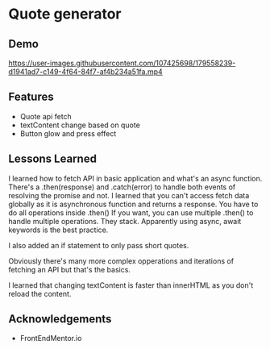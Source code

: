 
# Quote generator

## Demo



https://user-images.githubusercontent.com/107425698/179558239-d1941ad7-c149-4f64-84f7-af4b234a51fa.mp4






## Features

- Quote api fetch
- textContent change based on quote
- Button glow and press effect





## Lessons Learned

I learned how to fetch API in basic application and what's an async function. 
There's a .then(response) and .catch(error) to handle both events of resolving the promise and not.
I learned that you can't access fetch data globally as it is asynchronous function and returns a response. You have to do all operations inside .then()
If you want, you can use multiple .then() to handle multiple operations. They stack.
Apparently using async, await keywords is the best practice.

I also added an if statement to only pass short quotes.

Obviously there's many more complex opperations and iterations of fetching an API but that's the basics.

I learned that changing textContent is faster than innerHTML as you don't reload the content.
## Acknowledgements

 - FrontEndMentor.io
 
